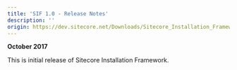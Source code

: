 ```yaml
---
title: 'SIF 1.0 - Release Notes'
description: ''
origin: https://dev.sitecore.net/Downloads/Sitecore_Installation_Framework/1x/Sitecore_Installation_Framework_10/Release_Notes
---
```


**October 2017**

This is initial release of Sitecore Installation Framework.
